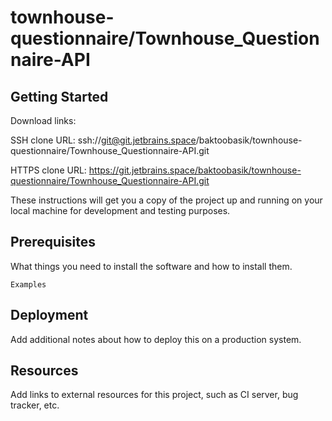 # townhouse-questionnaire/Townhouse_Questionnaire-API



## Getting Started

Download links:

SSH clone URL: ssh://git@git.jetbrains.space/baktoobasik/townhouse-questionnaire/Townhouse_Questionnaire-API.git

HTTPS clone URL: https://git.jetbrains.space/baktoobasik/townhouse-questionnaire/Townhouse_Questionnaire-API.git



These instructions will get you a copy of the project up and running on your local machine for development and testing purposes.

## Prerequisites

What things you need to install the software and how to install them.

```
Examples
```

## Deployment

Add additional notes about how to deploy this on a production system.

## Resources

Add links to external resources for this project, such as CI server, bug tracker, etc.
